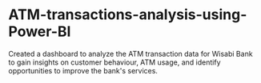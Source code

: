 # ATM-transactions-analysis-using-Power-BI
Created a dashboard to analyze the ATM transaction data for Wisabi Bank to gain insights on customer behaviour, ATM usage, and identify opportunities to improve the bank's services.
